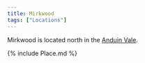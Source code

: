 ```yaml
---
title: Mirkwood
tags: ["Locations"]
---
```

Mirkwood is located north in the [Anduin Vale](Anduin_Vale "wikilink").

{% include Place.md %}
